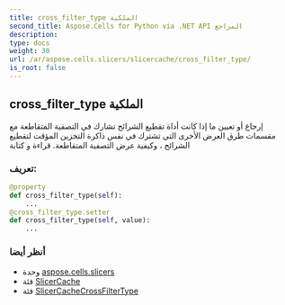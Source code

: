 ```yaml
---
title: cross_filter_type الملكية
second_title: Aspose.Cells for Python via .NET API المراجع
description:
type: docs
weight: 30
url: /ar/aspose.cells.slicers/slicercache/cross_filter_type/
is_root: false
---
```

##  cross_filter_type الملكية

إرجاع أو تعيين ما إذا كانت أداة تقطيع الشرائح تشارك في التصفية المتقاطعة مع مقسمات طرق العرض الأخرى
التي تشترك في نفس ذاكرة التخزين المؤقت لتقطيع الشرائح ، وكيفية عرض التصفية المتقاطعة. قراءة و كتابة
###  تعريف:
```python
@property
def cross_filter_type(self):
    ...
@cross_filter_type.setter
def cross_filter_type(self, value):
    ...
```

###  أنظر أيضا
* وحدة [aspose.cells.slicers](../../)
* فئة [SlicerCache](/cells/python-net/ar/aspose.cells.slicers/slicercache)
* فئة [SlicerCacheCrossFilterType](/cells/python-net/ar/aspose.cells.slicers/slicercachecrossfiltertype)
